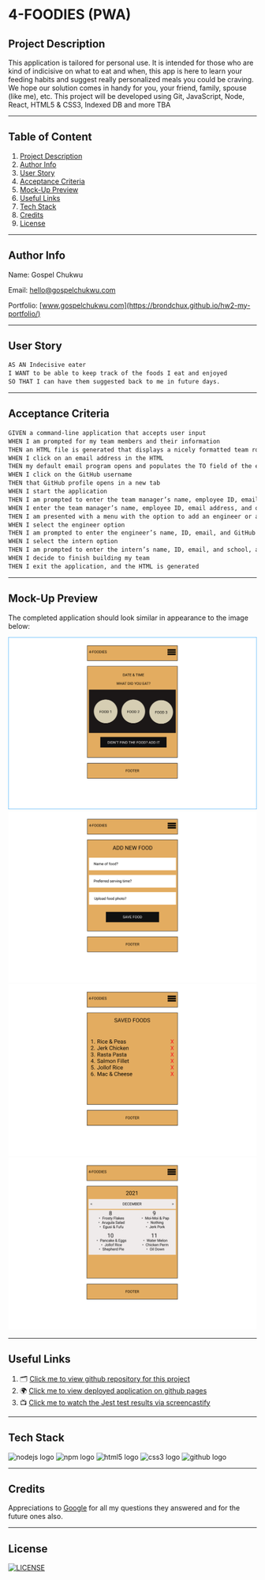 # 4-FOODIES (PWA)

## Project Description

This application is tailored for personal use. It is intended for those who are kind of indicisive on what to eat and when, this app is here to learn your feeding habits and suggest really personalized meals you could be craving. We hope our solution comes in handy for you, your friend, family, spouse (like me), etc. This project will be developed using Git, JavaScript, Node, React, HTML5 & CSS3, Indexed DB and more TBA

---

## Table of Content

1. [Project Description](https://github.com/Brondchux/hw8-team-profile-generator#project-description)
2. [Author Info](https://github.com/Brondchux/hw8-team-profile-generator#author-info)
3. [User Story](https://github.com/Brondchux/hw8-team-profile-generator#user-story)
4. [Acceptance Criteria](https://github.com/Brondchux/hw8-team-profile-generator#acceptance-criteria)
5. [Mock-Up Preview](https://github.com/Brondchux/hw8-team-profile-generator#mock-up-preview)
6. [Useful Links](https://github.com/Brondchux/hw8-team-profile-generator#useful-links)
7. [Tech Stack](https://github.com/Brondchux/hw8-team-profile-generator#tech-stack)
8. [Credits](https://github.com/Brondchux/hw8-team-profile-generator#credits)
9. [License](https://github.com/Brondchux/hw8-team-profile-generator#license)

---

## Author Info

Name: Gospel Chukwu

Email: hello@gospelchukwu.com

Portfolio: [www.gospelchukwu.com](https://brondchux.github.io/hw2-my-portfolio/)

---

## User Story

```md
AS AN Indecisive eater
I WANT to be able to keep track of the foods I eat and enjoyed
SO THAT I can have them suggested back to me in future days.
```

---

## Acceptance Criteria

```md
GIVEN a command-line application that accepts user input
WHEN I am prompted for my team members and their information
THEN an HTML file is generated that displays a nicely formatted team roster based on user input
WHEN I click on an email address in the HTML
THEN my default email program opens and populates the TO field of the email with the address
WHEN I click on the GitHub username
THEN that GitHub profile opens in a new tab
WHEN I start the application
THEN I am prompted to enter the team manager’s name, employee ID, email address, and office number
WHEN I enter the team manager’s name, employee ID, email address, and office number
THEN I am presented with a menu with the option to add an engineer or an intern or to finish building my team
WHEN I select the engineer option
THEN I am prompted to enter the engineer’s name, ID, email, and GitHub username, and I am taken back to the menu
WHEN I select the intern option
THEN I am prompted to enter the intern’s name, ID, email, and school, and I am taken back to the menu
WHEN I decide to finish building my team
THEN I exit the application, and the HTML is generated
```

---

## Mock-Up Preview

The completed application should look similar in appearance to the image below:

![This image features squares and circles to simulate the homepage view.](./src/assets/images/homepage.png)
![This image features squares to simulate the add new food view.](./src/assets/images/add-new-food.png)
![This image features a table of texts to simulate the saved foods view.](./src/assets/images/saved-foods.png)
![This image features a calender with foods to simulate the logs view.](./src/assets/images/see-logs.png)

---

## Useful Links

1. 🗂 [Click me to view github repository for this project](https://github.com/Brondchux/hw8-team-profile-generator/)
2. 🌍 [Click me to view deployed application on github pages](https://brondchux.github.io/hw8-team-profile-generator/)
3. 📺 [Click me to watch the Jest test results via screencastify](https://watch.screencastify.com/v/tLMk4xUYg77v8o9IxlEr/)

---

## Tech Stack

![nodejs logo](./assets/images/techs/nodejs.png)
![npm logo](./assets/images/techs/npm.png)
![html5 logo](./assets/images/techs/html5.png)
![css3 logo](./assets/images/techs/css3.png)
![github logo](./assets/images/techs/github.png)

---

## Credits

Appreciations to [Google](https://google.com) for all my questions they answered and for the future ones also.

---

## License

[![LICENSE](https://img.shields.io/badge/License-MIT-blue)](https://opensource.org/licenses/MIT)
